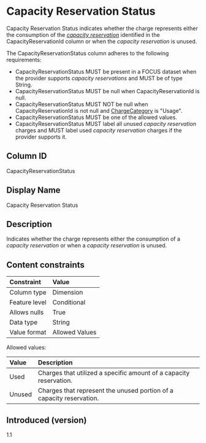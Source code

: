 # Capacity Reservation Status

Capacity Reservation Status indicates whether the charge represents either the consumption of the [*capacity reservation*](#glossary:capacity-reservation) identified in the CapacityReservationId column or when the *capacity reservation* is unused.

The CapacityReservationStatus column adheres to the following requirements:

* CapacityReservationStatus MUST be present in a FOCUS dataset when the provider supports *capacity reservations* and MUST be of type String.
* CapacityReservationStatus MUST be null when CapacityReservationId is null.
* CapacityReservationStatus MUST NOT be null when CapacityReservationId is not null and [ChargeCategory](#chargecategory) is "Usage".
* CapacityReservationStatus MUST be one of the allowed values.
* CapacityReservationStatus MUST label all unused *capacity reservation* charges and MUST label used *capacity reservation* charges if the provider supports it.

## Column ID

CapacityReservationStatus

## Display Name

Capacity Reservation Status

## Description

Indicates whether the charge represents either the consumption of a *capacity reservation* or when a *capacity reservation* is unused.

## Content constraints

| Constraint      | Value          |
| :-------------- | :------------- |
| Column type     | Dimension      |
| Feature level   | Conditional    |
| Allows nulls    | True           |
| Data type       | String         |
| Value format    | Allowed Values |

Allowed values:

| Value  | Description                                                                 |
| :----- | :-------------------------------------------------------------------------- |
| Used   | Charges that utilized a specific amount of a capacity reservation.          |
| Unused | Charges that represent the unused portion of a capacity reservation.        |

## Introduced (version)

1.1

